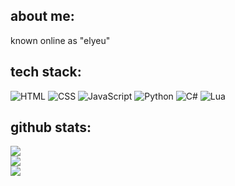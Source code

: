 ## about me:
known online as "elyeu"

## tech stack:
![HTML](https://img.shields.io/badge/html5-%23E34F26.svg?style=for-the-badge&logo=html5&logoColor=white) ![CSS](https://img.shields.io/badge/css3-%231572B6.svg?style=for-the-badge&logo=css3&logoColor=white) ![JavaScript](https://img.shields.io/badge/javascript-%23323330.svg?style=for-the-badge&logo=javascript&logoColor=%23F7DF1E) ![Python](https://img.shields.io/badge/python-3670A0?style=for-the-badge&logo=python&logoColor=ffdd54) ![C#](https://img.shields.io/badge/c%23-%23239120.svg?style=for-the-badge&logo=c-sharp&logoColor=white) ![Lua](https://img.shields.io/badge/lua-%232C2D72.svg?style=for-the-badge&logo=lua&logoColor=white)

## github stats:
![](https://github-readme-stats-git-masterrstaa-rickstaa.vercel.app/api?username=liyeu&theme=tokyonight&hide_border=false&include_all_commits=true&count_private=false)<br/>
![](https://github-readme-streak-stats-git-masterrstaa-rickstaa.herokuapp.com/?user=liyeu&theme=tokyonight&hide_border=false)<br/>
![](https://github-readme-stats-git-masterrstaa-rickstaa.vercel.app/api/top-langs/?username=liyeu&theme=tokyonight&hide_border=false&include_all_commits=true&count_private=false&layout=compact)

<!-- Proudly created with GPRM ( https://gprm.itsvg.in ) -->

